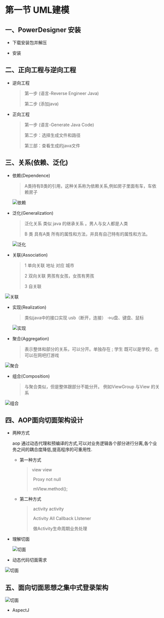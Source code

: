 # 第一节 UML建模

## 一、PowerDesigner 安装

* 下载安装包并解压

* 安装

## 二、正向工程与逆向工程

* 逆向工程

  > 第一步 (语言-Reverse Engineer Java)
  >
  > 第二步 (添加java)

* 正向工程

  > 第一步 (语言-Generate Java Code)
  >
  > 第二步：选择生成文件和路径
  >
  > 第三部：查看生成的java文件

## 三、关系(依赖、泛化)

* 依赖(Dependence)

  > A类持有B类的引用，这种关系称为依赖关系,例如房子里面有车，车依赖房子

  ![依赖](res/依赖.jpg)

* 泛化(Generalization)

  > 泛化关系 类似 java 的继承关系 。男人与女人都是人类
  >
  > B 类 具有A类 所有的属性和方法，并具有自己特有的属性和方法。

  ![泛化](res/泛化.jpg)

* 关联(Association)

  > 1 单向关联  地址 对应  城市
  >
  > 2 双向关联   男孩有女孩，女孩有男孩
  >
  > 3 自关联   

![关联](res/关联.jpg)

* 实现(Realization)

  > 类似java中的接口实现  usb（断开，连接） ->u盘、键盘、鼠标 

  ![实现](res/实现.jpg)

* 聚合(Aggregation)  

  > 表示整体和部分的关系，可以分开。单独存在  ; 学生 既可以是学校，也可以在网吧打游戏

![聚合](res/聚合.jpg)

* 组合(Composition)

  > 与聚合类似，但是整体跟部分不能分开。 例如ViewGroup 与View 的关系

![组合](res/组合.jpg)



## 四、AOP面向切面架构设计

* 两种方式

    aop 通过动态代理和预编译的方式,可以对业务逻辑各个部分进行分离,各个业务之间的耦合度降低,提高程序的可重用性.

  * 第一种方式

    >  	view 				 view
    >
    > ​        Proxy not null
    >
    > ​		mVIew.method();

  * 第二种方式

    > ​       	  activity						activity
    >
    > ​			 Activity All Callback LIstener
    >
    > ​			 做Activity生命周期业务处理

* 理解切面

  ![切面](./res/切面.jpg)



* 动态代码切面需求

![切面](./res/切面动态代理.jpg)



## 五、面向切面思想之集中式登录架构

![切面](./res/登录.jpg)

* AspectJ























